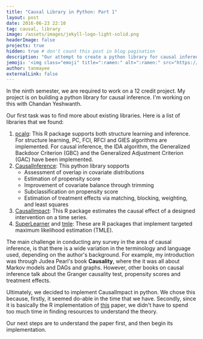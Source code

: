 ```yaml
---
title: "Causal Library in Python: Part 1"
layout: post
date: 2016-06-23 22:10
tag: causal, library
image: /assets/images/jekyll-logo-light-solid.png
headerImage: false
projects: true
hidden: true # don't count this post in blog pagination
description: "Our attempt to create a python library for causal inference."
jemoji: '<img class="emoji" title=":ramen:" alt=":ramen:" src="https://assets.github.com/images/icons/emoji/unicode/1f378.png" height="20" width="20" align="absmiddle">'
author: tanmayee
externalLink: false
---
```


In the ninth semester, we are required to work on a 12 credit project. My project is on building a python library for causal inference. I'm working on this with Chandan Yeshwanth.

Our first task was to find more about existing libraries. Here is a list of libraries that we found:
1. [pcalg](https://cran.r-project.org/web/packages/pcalg/index.html): This R package supports both structure learning and inference. For structure learning, PC, FCI, RFCI and GIES algorithms are implemented. For causal inference, the IDA algorithm, the Generalized Backdoor Criterion (GBC) and the Generalized Adjustment Criterion (GAC) have been implemented. 
2. [CausalInference](http://causalinferenceinpython.org/): This python library sopports
    * Assessment of overlap in covariate distributions
    * Estimation of propensity score
    * Improvement of covariate balance through trimming
    * Subclassification on propensity score
    * Estimation of treatment effects via matching, blocking, weighting, and least squares
3. [CausalImpact](http://google.github.io/CausalImpact/CausalImpact.html): This R package estimates the causal effect of a designed intervention on a time series.
4. [SuperLearner](https://cran.r-project.org/web/packages/SuperLearner/index.html) and [tmle](https://cran.r-project.org/web/packages/tmle/index.html): These are R packages that implement targeted maximum likelihood estimation (TMLE). 

The main challenge in conducting any survey in the area of causal inference, is that there is a wide variation in the terminology and language used, depending on the author's background. For example, my introduction was through Judea Pearl's book **Causality**, where the it was all about Markov models and DAGs and graphs. However, other books on causal inference talk about the Granger causality test, propensity scores and treatment effects. 

Ultimately, we decided to implement CausalImpact in python. We chose this because, firstly, it seemed do-able in the time that we have. Secondly, since it is basically the R implementation of [this](http://research.google.com/pubs/pub41854.html) paper, we didn't have to spend too much time in finding resources to understand the theory. 

Our next steps are to understand the paper first, and then begin its implementation.